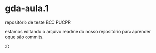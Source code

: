 # gda-aula.1
repositório de teste BCC PUCPR

estamos editando o arquivo readme do nosso repositório para aprender oque são commits.

:D